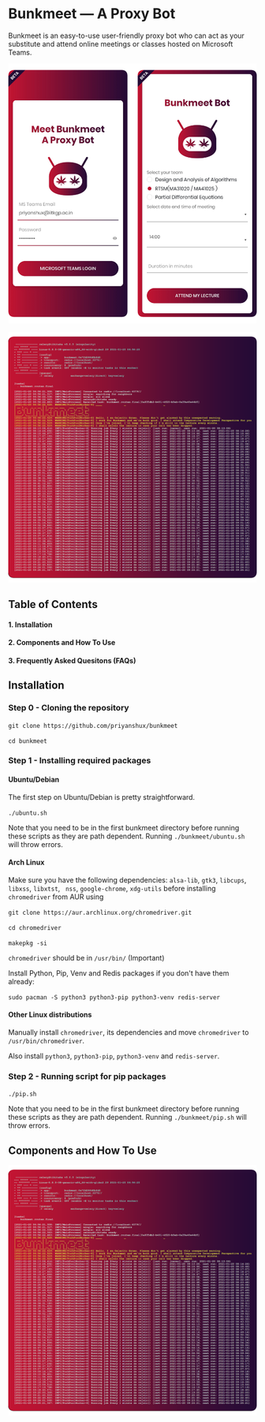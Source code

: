 # Bunkmeet — A Proxy Bot
Bunkmeet is an easy-to-use user-friendly proxy bot who can act as your substitute and attend online meetings or classes hosted on Microsoft Teams.

![Bunkmeet](https://github.com/priyanshux/bunkmeet/blob/media/images/readme.png?raw=true "Bunkmeet")

![Worker](https://github.com/priyanshux/bunkmeet/blob/media/images/worker.png?raw=true "Worker")

## Table of Contents
#### 1.  Installation
#### 2.  Components and How To Use
#### 3.  Frequently Asked Quesitons (FAQs)

## Installation

### Step 0 - Cloning the repository
`git clone https://github.com/priyanshux/bunkmeet`

`cd bunkmeet`

### Step 1 - Installing required packages
#### Ubuntu/Debian
The first step on Ubuntu/Debian is pretty straightforward.

`./ubuntu.sh`

Note that you need to be in the first bunkmeet directory before running these scripts as they are path dependent. Running `./bunkmeet/ubuntu.sh` will throw errors.

#### Arch Linux

Make sure you have the following dependencies: `alsa-lib`, `gtk3`, `libcups`, `libxss`, `libxtst`, ` nss`, `google-chrome`, `xdg-utils` before installing `chromedriver` from AUR using

`git clone https://aur.archlinux.org/chromedriver.git`

`cd chromedriver`

`makepkg -si`

`chromedriver` should be in `/usr/bin/` (Important)

Install Python, Pip, Venv and Redis packages if you don't have them already:

`sudo pacman -S python3 python3-pip python3-venv redis-server`

#### Other Linux distributions

Manually install `chromedriver`, its dependencies and move `chromedriver` to `/usr/bin/chromedriver`.

Also install `python3`, `python3-pip`, `python3-venv` and `redis-server`.

### Step 2 - Running script for pip packages

`./pip.sh`

Note that you need to be in the first bunkmeet directory before running these scripts as they are path dependent. Running `./bunkmeet/pip.sh` will throw errors.

## Components and How To Use

![Components](https://github.com/priyanshux/bunkmeet/blob/media/images/worker.png?raw=true "Components")
